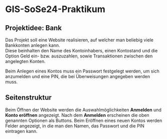 # GIS-SoSe24-Praktikum

## Projektidee: Bank
Das Projekt soll eine Website realisieren, auf welcher man beliebig viele Bankkonten anlegen kann.\
Diese beinhalten den Name des Kontoinhabers, einen Kontostand und die Option Geld ein- bzw. auszuzahlen, sowie Transaktionen zwischen den angelegten Konten.

Beim Anlegen eines Kontos muss ein Passwort festgelegt werden, um sich anzumelden und eine PIN, die bei Überweisungen angegeben werden muss.
## Seitenstruktur
Beim Öffnen der Website werden die Auswahlmöglichkeiten **Anmelden** und **Konto eröffnen** angezeigt.
Nach dem **Anmelden** erscheinen die oben genannten Optionen als Buttons. Beim Eröffnen eines neuen Kontos werden Felder angezeigt, in die man den Namen, das Passwort und die PIN eintragen kann.
